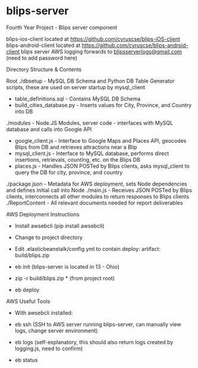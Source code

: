 # blips-server
Fourth Year Project - Blips server component

blips-ios-client located at https://github.com/cyruscse/blips-iOS-client
blips-android-client located at https://github.com/cyruscse/blips-android-client
blips server AWS logging forwards to blipsserverlogs@gmail.com (need to add password here)

Directory Structure & Contents

Root
./dbsetup - MySQL DB Schema and Python DB Table Generator scripts, these are used on server startup by mysql_client
   - table_definitions.sql - Contains MySQL DB Schema
   - build_cities_database.py - Inserts values for City, Province, and Country into DB

./modules - Node.JS Modules, server code - interfaces with MySQL database and calls into Google API
   - google_client.js - Interface to Google Maps and Places API, geocodes Blips from DB and retrieves attractions near a Blip
   - mysql_client.js - Interface to MySQL database, performs direct insertions, retrievals, counting, etc. on the Blips DB
   - places.js - Handles JSON POSTed by Blips clients, asks mysql_client to query the DB for city, province, and country

./package.json - Metadata for AWS deployment, sets Node dependencies and defines initial call into Node
./main.js - Receives JSON POSTed by Blips clients, interconnects all other modules to return responses to Blips clients 
./ReportContent - All relevant documents needed for report deliverables

AWS Deployment Instructions

- Install awsebcli (pip install awsebcli)

- Change to project directory

- Edit .elasticbeanstalk/config.yml to contain
deploy:
  artifact: build/blips.zip

- eb init (blips-server is located in 13 - Ohio)

- zip -r build/blips.zip * (from project root)

- eb deploy

AWS Useful Tools

- With awsebcli installed:

- eb ssh (SSH to AWS server running blips-server, can manually view logs, change server environment)
- eb logs (self-explanatory, this should also return logs created by logging.js, need to confirm)
- eb status
